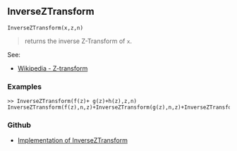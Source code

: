 ## InverseZTransform

```
InverseZTransform(x,z,n)
```

> returns the inverse Z-Transform of `x`.
 
 
See: 
* [Wikipedia - Z-transform](https://en.wikipedia.org/wiki/Z-transform) 

### Examples

```
>> InverseZTransform(f(z)+ g(z)+h(z),z,n) 
InverseZTransform(f(z),n,z)+InverseZTransform(g(z),n,z)+InverseZTransform(h(z),n,z)
```

### Github

* [Implementation of InverseZTransform](https://github.com/axkr/symja_android_library/blob/master/symja_android_library/matheclipse-core/src/main/java/org/matheclipse/core/reflection/system/InverseZTransform.java#L15) 
